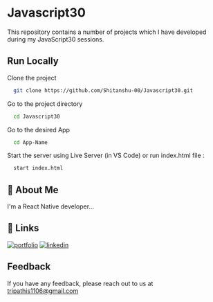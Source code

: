 
# Javascript30

This repository contains a number of projects which I have developed during my JavaScript30 sessions.



## Run Locally

Clone the project

```bash
  git clone https://github.com/Shitanshu-00/Javascript30.git
```

Go to the project directory

```bash
  cd Javascript30
```

Go to the desired App

```bash
  cd App-Name
```

Start the server using Live Server (in VS Code) or run index.html file :

```bash
  start index.html
```


## 🚀 About Me
I'm a React Native developer...


## 🔗 Links
[![portfolio](https://img.shields.io/badge/my_portfolio-000?style=for-the-badge&logo=ko-fi&logoColor=white)](portfolio-shitanshu.netlify.app/)
[![linkedin](https://img.shields.io/badge/linkedin-0A66C2?style=for-the-badge&logo=linkedin&logoColor=white)](https://www.linkedin.com/in/shitanshu-tripathi-870b5b1b2/)



## Feedback

If you have any feedback, please reach out to us at tripathis1106@gmail.com


